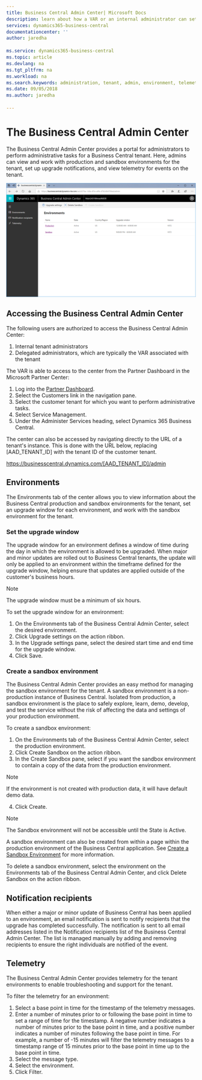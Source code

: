 ```yaml
---
title: Business Central Admin Center| Microsoft Docs
description: learn about how a VAR or an internal administrator can set upgrade windows and other admin tasks.  
services: dynamics365-business-central
documentationcenter: ''
author: jaredha

ms.service: dynamics365-business-central
ms.topic: article
ms.devlang: na
ms.tgt_pltfrm: na
ms.workload: na
ms.search.keywords: administration, tenant, admin, environment, telemetry
ms.date: 09/05/2018
ms.author: jaredha

---
```

# The Business Central Admin Center
The Business Central Admin Center provides a portal for administrators to perform administrative tasks for a Business Central tenant. Here, admins can view and work with production and sandbox environments for the tenant, set up upgrade notifications, and view telemetry for events on the tenant.

![Business Central Admin Center](../developer/media/admin/business_central_admin_center.png)

## Accessing the Business Central Admin Center
The following users are authorized to access the Business Central Admin Center:
   1. Internal tenant administrators
   2. Delegated administrators, which are typically the VAR associated with the tenant

The VAR is able to access to the center from the Partner Dashboard in the Microsoft Partner Center:
   1. Log into the <a href=https://partnercenter.microsoft.com/dashboard>Partner Dashboard</a>.
   2. Select the Customers link in the navigation pane.
   3. Select the customer tenant for which you want to perform administrative tasks.
   4. Select Service Management.
   5. Under the Administer Services heading, select Dynamics 365 Business Central.
   
The center can also be accessed by navigating directly to the URL of a tenant's instance. This is done with the URL below, replacing [AAD_TENANT_ID] with the tenant ID of the customer tenant. 

https://businesscentral.dynamics.com/[AAD_TENANT_ID]/admin

## Environments
The Environments tab of the center allows you to view information about the Business Central production and sandbox environments for the tenant, set an upgrade window for each environment, and work with the sandbox environment for the tenant.

### Set the upgrade window
The upgrade window for an environment defines a window of time during the day in which the environment is allowed to be upgraded. When major and minor updates are rolled out to Business Central tenants, the update will only be applied to an environment within the timeframe defined for the upgrade window, helping ensure that updates are applied outside of the customer's business hours.

> [!NOTE]
> The upgrade window must be a minimum of six hours.

To set the upgrade window for an environment:
   1. On the Environments tab of the Business Central Admin Center, select the desired environment.
   2. Click Upgrade settings on the action ribbon.
   3. In the Upgrade settings pane, select the desired start time and end time for the upgrade window.
   4. Click Save.

### Create a sandbox environment
The Business Central Admin Center provides an easy method for managing the sandbox environment for the tenant. A sandbox environment is a non-production instance of Business Central. Isolated from production, a sandbox environment is the place to safely explore, learn, demo, develop, and test the service without the risk of affecting the data and settings of your production environment.

To create a sandbox environment:
   1. On the Environments tab of the Business Central Admin Center, select the production environment.
   2. Click Create Sandbox on the action ribbon.
   3. In the Create Sandbox pane, select if you want the sandbox environment to contain a copy of the data from the production environment.
   > [!NOTE]
   > If the environment is not created with production data, it will have default demo data.

   4. Click Create.
   > [!NOTE]
   > The Sandbox environment will not be accessible until the State is Active.

A sandbox environment can also be created from within a page within the production environment of the Business Central application. See [Create a Sandbox Environment](across-how-create-sandbox-environment.md) for more information.

To delete a sandbox environment, select the environment on the Environments tab of the Business Central Admin Center, and click Delete Sandbox on the action ribbon.

## Notification recipients
When either a major or minor update of Business Central has been applied to an environment, an email notification is sent to notify recipients that the upgrade has completed successfully. The notification is sent to all email addresses listed in the Notification recipients list of the Business Central Admin Center. The list is managed manually by adding and removing recipients to ensure the right individuals are notified of the event.

## Telemetry
The Business Central Admin Center provides telemetry for the tenant environments to enable troubleshooting and support for the tenant.

To filter the telemetry for an environment:
   1. Select a base point in time for the timestamp of the telemetry messages.
   2. Enter a number of minutes prior to or following the base point in time to set a range of time for the timestamp. A negative number indicates a number of minutes prior to the base point in time, and a positive number indicates a number of minutes following the base point in time. For example, a number of -15 minutes will filter the telemetry messages to a timestamp range of 15 minutes prior to the base point in time up to the base point in time.
   3. Select the message type.
   4. Select the environment.
   5. Click Filter.
